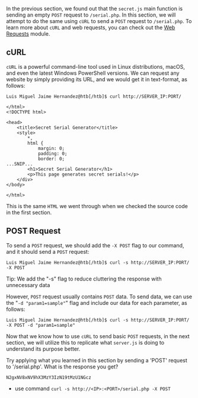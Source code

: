 In the previous section, we found out that the `secret.js` main function is sending an empty `POST` request to `/serial.php`. In this section, we will attempt to do the same using `cURL` to send a `POST` request to `/serial.php`. To learn more about `cURL` and web requests, you can check out the [Web Requests](https://academy.hackthebox.com/module/details/35) module.

## cURL

`cURL` is a powerful command-line tool used in Linux distributions, macOS, and even the latest Windows PowerShell versions. We can request any website by simply providing its URL, and we would get it in text-format, as follows:

```shell-session
Luis Miguel Jaime Hernandez@htb[/htb]$ curl http://SERVER_IP:PORT/

</html>
<!DOCTYPE html>

<head>
    <title>Secret Serial Generator</title>
    <style>
        *,
        html {
            margin: 0;
            padding: 0;
            border: 0;
...SNIP...
        <h1>Secret Serial Generator</h1>
        <p>This page generates secret serials!</p>
    </div>
</body>

</html>
```

This is the same `HTML` we went through when we checked the source code in the first section.

## POST Request

To send a `POST` request, we should add the `-X POST` flag to our command, and it should send a `POST` request:

```shell-session
Luis Miguel Jaime Hernandez@htb[/htb]$ curl -s http://SERVER_IP:PORT/ -X POST
```

Tip: We add the "-s" flag to reduce cluttering the response with unnecessary data

However, `POST` request usually contains `POST` data. To send data, we can use the "`-d "param1=sample"`" flag and include our data for each parameter, as follows:

```shell-session
Luis Miguel Jaime Hernandez@htb[/htb]$ curl -s http://SERVER_IP:PORT/ -X POST -d "param1=sample"
```

Now that we know how to use `cURL` to send basic `POST` requests, in the next section, we will utilize this to replicate what `server.js` is doing to understand its purpose better.

Try applying what you learned in this section by sending a 'POST' request to '/serial.php'. What is the response you get?

`N2gxNV8xNV9hX3MzY3IzN19tMzU1NGcz`
* use command `curl -s http://<IP>:<PORT>/serial.php -X POST`